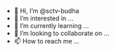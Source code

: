 - 👋 Hi, I’m @sctv-budha
- 👀 I’m interested in ...
- 🌱 I’m currently learning ...
- 💞️ I’m looking to collaborate on ...
- 📫 How to reach me ...

<!---
sctv-budha/sctv-budha is a ✨ special ✨ repository because its `README.md` (this file) appears on your GitHub profile.
You can click the Preview link to take a look at your changes.
--->
